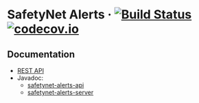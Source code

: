 # SafetyNet Alerts &middot; [![Build Status](https://travis-ci.com/np111/P5_safetynet.svg?branch=master)](https://travis-ci.com/np111/P5_safetynet) [![codecov.io](https://codecov.io/github/np111/P5_safetynet/coverage.svg?branch=master)](https://codecov.io/github/np111/P5_safetynet?branch=master)

## Documentation

- [REST API](https://np111.github.io/P5_safetynet/httpapi/)
- Javadoc:
  - [safetynet-alerts-api](https://np111.github.io/P5_safetynet/javadoc/api/)
  - [safetynet-alerts-server](https://np111.github.io/P5_safetynet/javadoc/server/)
